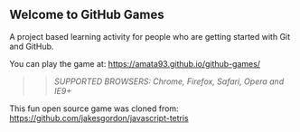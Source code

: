 ## Welcome to GitHub Games

A project based learning activity for people who are getting started with Git and GitHub.

You can play the game at: https://amata93.github.io/github-games/

>> _*SUPPORTED BROWSERS*: Chrome, Firefox, Safari, Opera and IE9+_

This fun open source game was cloned from: https://github.com/jakesgordon/javascript-tetris
